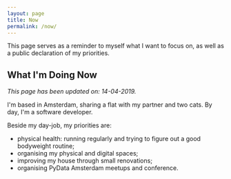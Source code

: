 ```yaml
---
layout: page
title: Now
permalink: /now/
---
```


This page serves as a reminder to myself what I want to focus on, as well as a public declaration of my priorities.

## What I'm Doing Now

*This page has been updated on: 14-04-2019.*

I'm based in Amsterdam, sharing a flat with my partner and two cats. By day, I'm a software developer.

Beside my day-job, my priorities are:

* physical health: running regularly and trying to figure out a good bodyweight routine;
* organising my physical and digital spaces;
* improving my house through small renovations;
* organising PyData Amsterdam meetups and conference.
